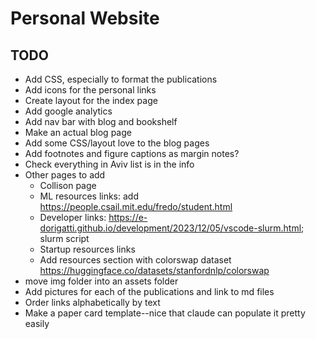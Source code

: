 # Personal Website

## TODO
- Add CSS, especially to format the publications
- Add icons for the personal links
- Create layout for the index page
- Add google analytics
- Add nav bar with blog and bookshelf
- Make an actual blog page
- Add some CSS/layout love to the blog pages
- Add footnotes and figure captions as margin notes?
- Check everything in Aviv list is in the info
- Other pages to add
  - Collison page
  - ML resources links: add https://people.csail.mit.edu/fredo/student.html
  - Developer links: https://e-dorigatti.github.io/development/2023/12/05/vscode-slurm.html; slurm script
  - Startup resources links
  - Add resources section with colorswap dataset https://huggingface.co/datasets/stanfordnlp/colorswap
- move img folder into an assets folder
- Add pictures for each of the publications and link to md files
- Order links alphabetically by text
- Make a paper card template--nice that claude can populate it pretty easily
